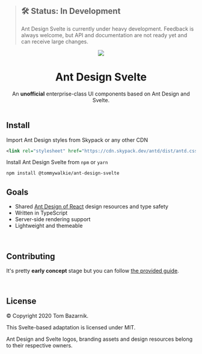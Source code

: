 > ## 🛠 Status: In Development
> Ant Design Svelte is currently under heavy development. Feedback is always welcome, but API and documentation are not ready yet and can receive large changes.

<p align="center">
  <img src="https://raw.githubusercontent.com/tommywalkie/ant-design-svelte/main/demo/assets/banner.png">
</p>




<h1 align="center">Ant Design Svelte</h1>

<div align="center">
     An <strong>unofficial</strong> enterprise-class UI components based on Ant Design and Svelte.
</div>
<br>

## Install

Import Ant Design styles from Skypack or any other CDN

```xml
<link rel="stylesheet" href="https://cdn.skypack.dev/antd/dist/antd.css">
```

Install Ant Design Svelte from `npm` or `yarn`

```bash
npm install @tommywalkie/ant-design-svelte
```



## Goals

- Shared [Ant Design of React](https://ant.design/docs/spec/introduce) design resources and type safety
- Written in TypeScript
- Server-side rendering support
- Lightweight and themeable

<br>

## Contributing

It's pretty **early concept** stage but you can follow [the provided guide](https://github.com/tommywalkie/ant-design-svelte/blob/master/CONTRIBUTING.md).

<br>

## License

© Copyright 2020 Tom Bazarnik.

This Svelte-based adaptation is licensed under MIT.

Ant Design and Svelte logos, branding assets and design resources belong to their respective owners.



